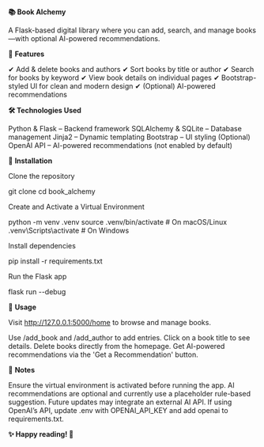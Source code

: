 **📚 Book Alchemy**

A Flask-based digital library where you can add, search, 
and manage books—with optional AI-powered recommendations.


🚀 **Features**

✔ Add & delete books and authors
✔ Sort books by title or author
✔ Search for books by keyword
✔ View book details on individual pages
✔ Bootstrap-styled UI for clean and modern design
✔ (Optional) AI-powered recommendations


**🛠️ Technologies Used**

Python & Flask – Backend framework
SQLAlchemy & SQLite – Database management
Jinja2 – Dynamic templating
Bootstrap – UI styling
(Optional) OpenAI API – AI-powered recommendations (not enabled by default)



🚀 **Installation**

Clone the repository

git clone <your-repo-url>
cd book_alchemy


Create and Activate a Virtual Environment

python -m venv .venv
source .venv/bin/activate  # On macOS/Linux
.venv\Scripts\activate     # On Windows


Install dependencies

pip install -r requirements.txt


Run the Flask app

flask run --debug


📝 **Usage**

Visit http://127.0.0.1:5000/home to browse and manage books.

Use /add_book and /add_author to add entries.
Click on a book title to see details.
Delete books directly from the homepage.
Get AI-powered recommendations via the 'Get a Recommendation' button.

📌 **Notes**

Ensure the virtual environment is activated before running the app.
AI recommendations are optional and currently use a placeholder rule-based suggestion. Future updates may integrate an external AI API.
If using OpenAI’s API, update .env with OPENAI_API_KEY and add openai to requirements.txt.


**✨ Happy reading! 🚀**

